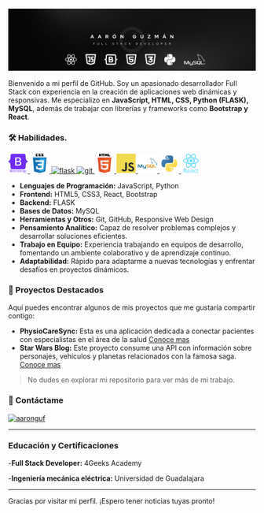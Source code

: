 


![Banner](https://github.com/aaronguf/aaronguf/blob/main/Black%20Gradient%20Minimalist%20Corporate%20Business%20Personal%20Profile%20New%20LinkedIn%20Banner.png)

Bienvenido a mi perfil de GitHub.
Soy un apasionado desarrollador Full Stack con experiencia en la creación de aplicaciones web dinámicas y responsivas. Me especializo en **JavaScript, HTML, CSS, Python (FLASK), MySQL**, además de trabajar con librerías y frameworks como **Bootstrap y React**.

### 🛠 Habilidades.
<p align="left"> <a href="https://getbootstrap.com" target="_blank" rel="noreferrer"> <img src="https://raw.githubusercontent.com/devicons/devicon/master/icons/bootstrap/bootstrap-plain-wordmark.svg" alt="bootstrap" width="40" height="40"/> </a> <a href="https://www.w3schools.com/css/" target="_blank" rel="noreferrer"> <img src="https://raw.githubusercontent.com/devicons/devicon/master/icons/css3/css3-original-wordmark.svg" alt="css3" width="40" height="40"/> </a> <a href="https://flask.palletsprojects.com/" target="_blank" rel="noreferrer"> <img src="https://www.vectorlogo.zone/logos/pocoo_flask/pocoo_flask-icon.svg" alt="flask" width="40" height="40"/> </a> <a href="https://git-scm.com/" target="_blank" rel="noreferrer"> <img src="https://www.vectorlogo.zone/logos/git-scm/git-scm-icon.svg" alt="git" width="40" height="40"/> </a> <a href="https://www.w3.org/html/" target="_blank" rel="noreferrer"> <img src="https://raw.githubusercontent.com/devicons/devicon/master/icons/html5/html5-original-wordmark.svg" alt="html5" width="40" height="40"/> </a> <a href="https://developer.mozilla.org/en-US/docs/Web/JavaScript" target="_blank" rel="noreferrer"> <img src="https://raw.githubusercontent.com/devicons/devicon/master/icons/javascript/javascript-original.svg" alt="javascript" width="40" height="40"/> </a> <a href="https://www.mysql.com/" target="_blank" rel="noreferrer"> <img src="https://raw.githubusercontent.com/devicons/devicon/master/icons/mysql/mysql-original-wordmark.svg" alt="mysql" width="40" height="40"/> </a> <a href="https://www.python.org" target="_blank" rel="noreferrer"> <img src="https://raw.githubusercontent.com/devicons/devicon/master/icons/python/python-original.svg" alt="python" width="40" height="40"/> </a> <a href="https://reactjs.org/" target="_blank" rel="noreferrer"> <img src="https://raw.githubusercontent.com/devicons/devicon/master/icons/react/react-original-wordmark.svg" alt="react" width="40" height="40"/> </a> </p>


- **Lenguajes de Programación:** JavaScript, Python
- **Frontend:** HTML5, CSS3, React, Bootstrap
- **Backend:** FLASK
- **Bases de Datos:** MySQL
- **Herramientas y Otros:** Git, GitHub, Responsive Web Design
- **Pensamiento Analítico:** Capaz de resolver problemas complejos y desarrollar soluciones eficientes.
- **Trabajo en Equipo:** Experiencia trabajando en equipos de desarrollo, fomentando un ambiente colaborativo y de aprendizaje continuo.
- **Adaptabilidad:** Rápido para adaptarme a nuevas tecnologías y enfrentar desafíos en proyectos dinámicos.

### 🚀 Proyectos Destacados

Aquí puedes encontrar algunos de mis proyectos que me gustaría compartir contigo:

- **PhysioCareSync:** Esta es una aplicación dedicada a conectar pacientes con especialistas en el área de la salud [Conoce mas](https://github.com/aaronguf/PhysioCareSync)
- **Star Wars Blog:** Este proyecto consume una API con información sobre personajes, vehículos y planetas relacionados con la famosa saga. [Conoce mas](https://github.com/aaronguf/Aaron-Guzman-Star-Wars-Blog)

> No dudes en explorar mi repositorio para ver más de mi trabajo.

### 💬 Contáctame

<p align="left">
<a href="https://linkedin.com/in/aaronguf" target="blank"><img align="center" src="https://raw.githubusercontent.com/rahuldkjain/github-profile-readme-generator/master/src/images/icons/Social/linked-in-alt.svg" alt="aaronguf" height="30" width="40" /></a>
</p>

---

### Educación y Certificaciones

-**Full Stack Developer:** 4Geeks Academy

-**Ingeniería mecánica eléctrica:** Universidad de Guadalajara

---

Gracias por visitar mi perfil. ¡Espero tener noticias tuyas pronto!
